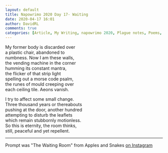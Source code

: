 ```yaml
---  
layout: default  
title: Napowrimo 2020 Day 17- Waiting  
date: 2020-04-17 16:01  
author: DavidRL  
comments: true  
categories: [Article, My Writing, napowrimo 2020, Plague notes, Poems, Poetry]  
---  
```

My former body is discarded over  
a plastic chair, abandoned to  
numbness. Now I am these walls,  
the vending machine in the corner  
humming its constant mantra,  
the flicker of that strip light  
spelling out a morse code psalm,  
the runes of mould creeping over  
each ceiling tile. Aeons vanish.  
  
I try to affect some small change.  
Three thousand years or thereabouts  
pushing at the door, another hundred  
attempting to disturb the leaflets  
which remain stubbornly motionless.  
So this is eternity, the room thinks,  
still, peaceful and yet repellent.  
  
***  
  
Prompt was "The Waiting Room" from Apples and Snakes <a href="https://www.instagram.com/applesandsnakes/">on Instagram</a>  
  
